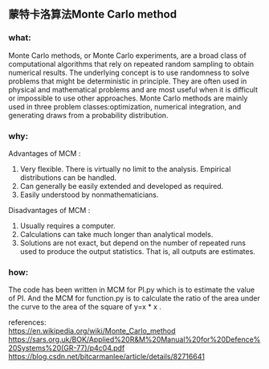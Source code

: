 ## 蒙特卡洛算法Monte Carlo method

### what:
Monte Carlo methods, or Monte Carlo experiments, are a broad class of computational algorithms that rely on repeated random sampling to obtain numerical results. The underlying concept is to use randomness to solve problems that might be deterministic in principle. They are often used in physical and mathematical problems and are most useful when it is difficult or impossible to use other approaches. Monte Carlo methods are mainly used in three problem classes:optimization, numerical integration, and generating draws from a probability distribution.<br/>

### why:
Advantages of MCM :<br/>
1. Very flexible. There is virtually no limit to the analysis. Empirical distributions can be handled.<br/>
2. Can generally be easily extended and developed as required.<br/>
3. Easily understood by nonmathematicians.<br/>

Disadvantages of MCM :<br/>
1. Usually requires a computer.<br/>
2. Calculations can take much longer than analytical models.<br/>
3. Solutions are not exact, but depend on the number of repeated runs used to produce the output statistics. That is, all outputs are estimates. <br/>

### how:
The code has been written in MCM for PI.py which is to estimate the value of PI. And the MCM for function.py is to calculate the ratio of the area under the curve to the area of the square of y=x * x .<br/>

references:<br/>
https://en.wikipedia.org/wiki/Monte_Carlo_method<br/>
https://sars.org.uk/BOK/Applied%20R&M%20Manual%20for%20Defence%20Systems%20(GR-77)/p4c04.pdf
https://blog.csdn.net/bitcarmanlee/article/details/82716641<br/>
